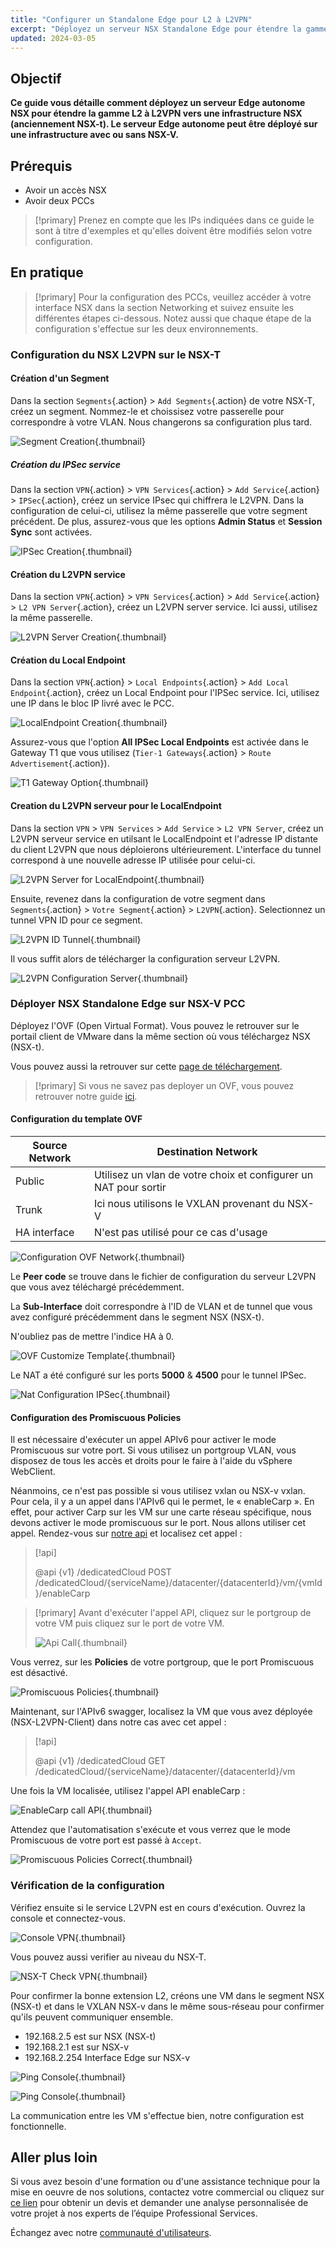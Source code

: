 ```yaml
---
title: "Configurer un Standalone Edge pour L2 à L2VPN"
excerpt: "Déployez un serveur NSX Standalone Edge pour étendre la gamme L2 à L2VPN vers une infrastructure NSX"
updated: 2024-03-05
---
```


## Objectif

**Ce guide vous détaille comment déployez un serveur Edge autonome NSX pour étendre la gamme L2 à L2VPN vers une infrastructure NSX (anciennement NSX-t). Le serveur Edge autonome peut être déployé sur une infrastructure avec ou sans NSX-V.**

## Prérequis

- Avoir un accès NSX
- Avoir deux PCCs

> [!primary]
> Prenez en compte que les IPs indiquées dans ce guide le sont à titre d'exemples et qu'elles doivent être modifiés selon votre configuration.

## En pratique

> [!primary]
> Pour la configuration des PCCs, veuillez accéder à votre interface NSX dans la section Networking et suivez ensuite les différentes étapes ci-dessous. Notez aussi que chaque étape de la configuration s'effectue sur les deux environnements.

### Configuration du NSX L2VPN sur le NSX-T

#### Création d'un Segment

Dans la section `Segments`{.action} >  `Add Segments`{.action} de votre NSX-T, créez un segment. Nommez-le et choissisez votre passerelle pour correspondre à votre VLAN. Nous changerons sa configuration plus tard.

![Segment Creation](images/segment_creation.png){.thumbnail}

##### Création du IPSec service

Dans la section `VPN`{.action} > `VPN Services`{.action} > `Add Service`{.action} > `IPSec`{.action}, créez un service IPsec qui chiffrera le L2VPN. Dans la configuration de celui-ci, utilisez la même passerelle que votre segment précédent. De plus, assurez-vous que les options **Admin Status** et **Session Sync** sont activées.

![IPSec Creation](images/ipsec_service_creation.png){.thumbnail}

#### Création du L2VPN service

Dans la section `VPN`{.action} > `VPN Services`{.action} > `Add Service`{.action} > `L2 VPN Server`{.action}, créez un L2VPN server service. Ici aussi, utilisez la même passerelle.

![L2VPN Server Creation](images/l2vpn_server_service_creation.png){.thumbnail}

#### Création du Local Endpoint

Dans la section `VPN`{.action} > `Local Endpoints`{.action} > `Add Local Endpoint`{.action}, créez un Local Endpoint pour l'IPSec service. Ici, utilisez une IP dans le bloc IP livré avec le PCC.

![LocalEndpoint Creation](images/localendpoint_creation.png){.thumbnail}

Assurez-vous que l'option **All IPSec Local Endpoints** est activée dans le Gateway T1 que vous utilisez (`Tier-1 Gateways`{.action} > `Route Advertisement`{.action}).

![T1 Gateway Option](images/t1_gateway_options.png){.thumbnail}

#### Creation du L2VPN serveur pour le LocalEndpoint

Dans la section `VPN` > `VPN Services` > `Add Service` > `L2 VPN Server`, créez un L2VPN serveur service en utilsant le LocalEndpoint et l'adresse IP distante du client L2VPN que nous déploierons ultérieurement. L'interface du tunnel correspond à une nouvelle adresse IP utilisée pour celui-ci.

![L2VPN Server for LocalEndpoint](images/l2vpn_server_for_localendpoint.png){.thumbnail}

Ensuite, revenez dans la configuration de votre segment dans  `Segments`{.action} > `Votre Segment`{.action} > `L2VPN`{.action}. Selectionnez un tunnel VPN ID pour ce segment.

![L2VPN ID Tunnel](images/l2vpn_configure_id.png){.thumbnail}

Il vous suffit alors de télécharger la configuration serveur L2VPN.

![L2VPN Configuration Server](images/l2vpn_configuration_server.png){.thumbnail}

### Déployer NSX Standalone Edge sur NSX-V PCC

Déployez l'OVF (Open Virtual Format). Vous pouvez le retrouver sur le portail client de VMware dans la même section où vous téléchargez NSX (NSX-t).

Vous pouvez aussi la retrouver sur cette [page de téléchargement](https://customerconnect.vmware.com/downloads/details?downloadGroup=NSXV_6414_EDGE&productId=417).

> [!primary]
> Si vous ne savez pas deployer un OVF, vous pouvez retrouver notre guide [ici](/pages/hosted_private_cloud/hosted_private_cloud_powered_by_vmware/ovf_template).
>

#### Configuration du template OVF

| Source Network | Destination Network |
| ------- | ------ |
| Public | Utilisez un vlan de votre choix et configurer un NAT pour sortir |
| Trunk | Ici nous utilisons le VXLAN provenant du NSX-V |
| HA interface | N'est pas utilisé pour ce cas d'usage |

![Configuration OVF Network](images/ovf_configuration.png){.thumbnail}

Le **Peer code** se trouve dans le fichier de configuration du serveur L2VPN que vous avez téléchargé précédemment.

La **Sub-Interface** doit correspondre à l'ID de VLAN et de tunnel que vous avez configuré précédemment dans le segment NSX (NSX-t).

N'oubliez pas de mettre l'indice HA à 0.

![OVF Customize Template](images/ovh_customize_template.png){.thumbnail}

Le NAT a été configuré sur les ports **5000** & **4500** pour le tunnel IPSec.

![Nat Configuration IPSec](images/nat_configuration.png){.thumbnail}

#### Configuration des Promiscuous Policies

Il est nécessaire d'exécuter un appel APIv6 pour activer le mode Promiscuous sur votre port. Si vous utilisez un portgroup VLAN, vous disposez de tous les accès et droits pour le faire à l'aide du vSphere WebClient.

Néanmoins, ce n'est pas possible si vous utilisez vxlan ou NSX-v vxlan. Pour cela, il y a un appel dans l'APIv6 qui le permet, le « enableCarp ». En effet, pour activer Carp sur les VM sur une carte réseau spécifique, nous devons activer le mode promiscuous sur le port. Nous allons utiliser cet appel. Rendez-vous sur [notre api](https://api.ovh.com/console/#/dedicatedCloud) et localisez cet appel :

> [!api]
>
> @api {v1} /dedicatedCloud POST /dedicatedCloud/{serviceName}/datacenter/{datacenterId}/vm/{vmId}/enableCarp
>

> [!primary]
> Avant d'exécuter l'appel API, cliquez sur le portgroup de votre VM puis cliquez sur le port de votre VM.
>
> ![Api Call](images/api_call.png){.thumbnail}

Vous verrez, sur les **Policies** de votre portgroup, que le port Promiscuous est désactivé.

![Promiscuous Policies](images/promiscuos_policies.png){.thumbnail}

Maintenant, sur l'APIv6 swagger, localisez la VM que vous avez déployée (NSX-L2VPN-Client) dans notre cas avec cet appel :

> [!api]
>
> @api {v1} /dedicatedCloud  GET /dedicatedCloud/{serviceName}/datacenter/{datacenterId}/vm
>

Une fois la VM localisée, utilisez l'appel API enableCarp :

![EnableCarp call API](images/enableCarp_call_api.png){.thumbnail}

Attendez que l'automatisation s'exécute et vous verrez que le mode Promiscuous de votre port est passé à `Accept`.

![Promiscuous Policies Correct](images/promiscuos_policies_correct.png){.thumbnail}

### Vérification de la configuration

Vérifiez ensuite si le service L2VPN est en cours d'exécution. Ouvrez la console et connectez-vous.

![Console VPN](images/console_vpn.png){.thumbnail}

Vous pouvez aussi verifier au niveau du NSX-T.

![NSX-T Check VPN](images/nsx_t_check_vpn.png){.thumbnail}

Pour confirmer la bonne extension L2, créons une VM dans le segment NSX (NSX-t) et dans le VXLAN NSX-v dans le même sous-réseau pour confirmer qu'ils peuvent communiquer ensemble.

- 192.168.2.5 est sur NSX (NSX-t)
- 192.168.2.1 est sur NSX-v
- 192.168.2.254 Interface Edge sur NSX-v

![Ping Console](images/ping_console_1.png){.thumbnail}

![Ping Console](images/ping_console_2.png){.thumbnail}

La communication entre les VM s'effectue bien, notre configuration est fonctionnelle.

## Aller plus loin

Si vous avez besoin d'une formation ou d'une assistance technique pour la mise en oeuvre de nos solutions, contactez votre commercial ou cliquez sur [ce lien](https://www.ovhcloud.com/fr/professional-services/) pour obtenir un devis et demander une analyse personnalisée de votre projet à nos experts de l’équipe Professional Services.

Échangez avec notre [communauté d'utilisateurs](/links/community).